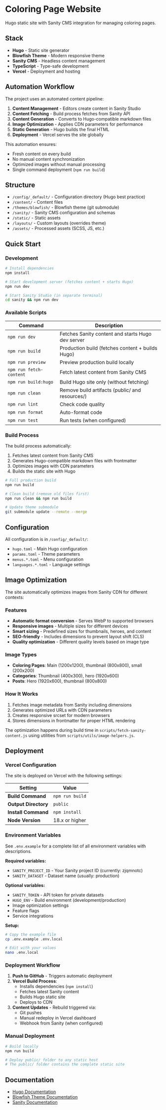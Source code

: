 # Coloring Page Website

Hugo static site with Sanity CMS integration for managing coloring pages.

## Stack

- **Hugo** - Static site generator
- **Blowfish Theme** - Modern responsive theme
- **Sanity CMS** - Headless content management
- **TypeScript** - Type-safe development
- **Vercel** - Deployment and hosting

## Automation Workflow

The project uses an automated content pipeline:

1. **Content Management** - Editors create content in Sanity Studio
2. **Content Fetching** - Build process fetches from Sanity API
3. **Content Generation** - Converts to Hugo-compatible markdown files
4. **Image Optimization** - Applies CDN parameters for performance
5. **Static Generation** - Hugo builds the final HTML
6. **Deployment** - Vercel serves the site globally

This automation ensures:

- Fresh content on every build
- No manual content synchronization
- Optimized images without manual processing
- Single command deployment (`npm run build`)

## Structure

- `/config/_default/` - Configuration directory (Hugo best practice)
- `/content/` - Content files
- `/themes/blowfish/` - Blowfish theme (git submodule)
- `/sanity/` - Sanity CMS configuration and schemas
- `/static/` - Static assets
- `/layouts/` - Custom layouts (overrides theme)
- `/assets/` - Processed assets (SCSS, JS, etc.)

## Quick Start

### Development

```bash
# Install dependencies
npm install

# Start development server (fetches content + starts Hugo)
npm run dev

# Start Sanity Studio (in separate terminal)
cd sanity && npm run dev
```

### Available Scripts

| Command                 | Description                                       |
| ----------------------- | ------------------------------------------------- |
| `npm run dev`           | Fetches Sanity content and starts Hugo dev server |
| `npm run build`         | Production build (fetches content + builds Hugo)  |
| `npm run preview`       | Preview production build locally                  |
| `npm run fetch-content` | Fetch latest content from Sanity CMS              |
| `npm run build:hugo`    | Build Hugo site only (without fetching)           |
| `npm run clean`         | Remove build artifacts (public/ and resources/)   |
| `npm run lint`          | Check code quality                                |
| `npm run format`        | Auto-format code                                  |
| `npm run test`          | Run tests (when configured)                       |

### Build Process

The build process automatically:

1. Fetches latest content from Sanity CMS
2. Generates Hugo-compatible markdown files with frontmatter
3. Optimizes images with CDN parameters
4. Builds the static site with Hugo

```bash
# Full production build
npm run build

# Clean build (remove old files first)
npm run clean && npm run build

# Update theme submodule
git submodule update --remote --merge
```

## Configuration

All configuration is in `/config/_default/`:

- `hugo.toml` - Main Hugo configuration
- `params.toml` - Theme parameters
- `menus.*.toml` - Menu configuration
- `languages.*.toml` - Language settings

## Image Optimization

The site automatically optimizes images from Sanity CDN for different contexts:

### Features

- **Automatic format conversion** - Serves WebP to supported browsers
- **Responsive images** - Multiple sizes for different devices
- **Smart sizing** - Predefined sizes for thumbnails, heroes, and content
- **SEO-friendly** - Includes dimensions to prevent layout shift (CLS)
- **Quality optimization** - Different quality levels based on image type

### Image Types

- **Coloring Pages**: Main (1200x1200), thumbnail (800x800), small (200x200)
- **Categories**: Thumbnail (400x300), hero (1920x600)
- **Posts**: Hero (1920x600), thumbnail (800x800)

### How It Works

1. Fetches image metadata from Sanity including dimensions
2. Generates optimized URLs with CDN parameters
3. Creates responsive srcset for modern browsers
4. Stores dimensions in frontmatter for proper HTML rendering

The optimization happens during build time in `scripts/fetch-sanity-content.js` using utilities from `scripts/utils/image-helpers.js`.

## Deployment

### Vercel Configuration

The site is deployed on Vercel with the following settings:

| Setting              | Value           |
| -------------------- | --------------- |
| **Build Command**    | `npm run build` |
| **Output Directory** | `public`        |
| **Install Command**  | `npm install`   |
| **Node Version**     | 18.x or higher  |

### Environment Variables

See `.env.example` for a complete list of all environment variables with descriptions.

**Required variables:**

- `SANITY_PROJECT_ID` - Your Sanity project ID (currently: zjqmnotc)
- `SANITY_DATASET` - Dataset name (usually: production)

**Optional variables:**

- `SANITY_TOKEN` - API token for private datasets
- `HUGO_ENV` - Build environment (development/production)
- Image optimization settings
- Feature flags
- Service integrations

**Setup:**

```bash
# Copy the example file
cp .env.example .env.local

# Edit with your values
nano .env.local
```

### Deployment Workflow

1. **Push to GitHub** - Triggers automatic deployment
2. **Vercel Build Process**:
   - Installs dependencies (`npm install`)
   - Fetches latest Sanity content
   - Builds Hugo static site
   - Deploys to CDN
3. **Content Updates** - Rebuild triggered via:
   - Git pushes
   - Manual redeploy in Vercel dashboard
   - Webhook from Sanity (when configured)

### Manual Deployment

```bash
# Build locally
npm run build

# Deploy public/ folder to any static host
# The public/ folder contains the complete static site
```

## Documentation

- [Hugo Documentation](https://gohugo.io/documentation/)
- [Blowfish Theme Documentation](https://blowfish.page/docs/)
- [Sanity Documentation](https://www.sanity.io/docs)
